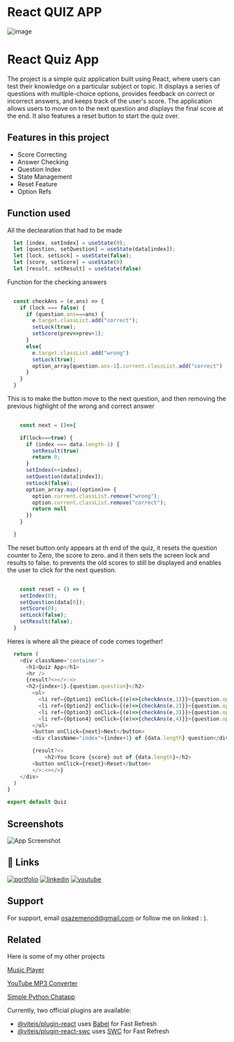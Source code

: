 # React QUIZ APP

![image](https://github.com/user-attachments/assets/96473826-0a10-49a4-84a0-ddb7fc829af1)

# React Quiz App

The project is a simple quiz application built using React, where users can test their knowledge on a particular subject or topic. It displays a series of questions with multiple-choice options, provides feedback on correct or incorrect answers, and keeps track of the user's score. The application allows users to move on to the next question and displays the final score at the end. It also features a reset button to start the quiz over.


## Features in this project

- Score Correcting
- Answer Checking
- Question Index
- State Management
- Reset Feature
- Option Refs

## Function used

All the declearation that had to be made

```javascript
  let [index, setIndex] = useState(0);
  let [question, setQuestion] = useState(data[index]);
  let [lock, setLock] = useState(false);
  let [score, setScore] = useState(0)
  let [result, setResult] = useState(false)
```

Function for the checking answers

```javascript
  
  const checkAns = (e,ans) => {
    if (lock === false) {
      if (question.ans===ans) {
        e.target.classList.add("correct");
        setLock(true);
        setScore(prev=>prev+1);
      }
      else{
        e.target.classList.add("wrong")
        setLock(true);  
        option_array[question.ans-1].current.classList.add("correct")
      }
    }    
  }

```

This is to make the button move to the next question, and then removing the previous highlight of the wrong and correct answer

```javascript
  
    const next = ()=>{

    if(lock===true) {
      if (index === data.length-1) {
        setResult(true)
        return 0;
      }
      setIndex(++index);
      setQuestion(data[index]);
      setLock(false);
      option_array.map((option)=> {
        option.current.classList.remove("wrong");
        option.current.classList.remove("correct");
        return null
      })
    }

  }

```

The reset button only appears at th end of the quiz, it resets the question counter to Zero, the score to zero. and it then sets the screen lock and results to false. to prevents the old scores to still be displayed and enables the user to click for the next question.

```javascript
  
    const reset = () => {
    setIndex(0);
    setQuestion(data[0]);
    setScore(0);
    setLock(false);
    setResult(false);
  }

```


Heres is where all the pieace of code comes together!

```javascript
  return ( 
    <div className='container'>
      <h1>Quiz App</h1>
      <hr />
      {result?<></>:<>
      <h2>{index+1}.{question.question}</h2>
        <ul>
          <li ref={Option1} onClick={(e)=>{checkAns(e,1)}}>{question.option1}</li>
          <li ref={Option2} onClick={(e)=>{checkAns(e,2)}}>{question.option2}</li>
          <li ref={Option3} onClick={(e)=>{checkAns(e,3)}}>{question.option3}</li>
          <li ref={Option4} onClick={(e)=>{checkAns(e,4)}}>{question.option4}</li>
        </ul>
        <button onClick={next}>Next</button>
        <div className="index">{index+1} of {data.length} question</div></>}

        {result?<>
            <h2>You Score {score} out of {data.length}</h2>
        <button onClick={reset}>Reset</button>
        </>:<></>}
    </div>
  )
} 

export default Quiz
```


## Screenshots

![App Screenshot](https://via.placeholder.com/468x300?text=App+Screenshot+Here)


## 🔗 Links
[![portfolio](https://img.shields.io/badge/my_portfolio-000?style=for-the-badge&logo=ko-fi&logoColor=white)](https://osadeveloper-por.netlify.app/)
[![linkedin](https://img.shields.io/badge/linkedin-0A66C2?style=for-the-badge&logo=linkedin&logoColor=white)](https://www.linkedin.com/in/osazemen-osawaru-odeh-005844291/)
[![youtube](https://img.shields.io/badge/youtube-ff4500?style=for-the-badge&logo=youtube&logoColor=red)](https://www.youtube.com/@OsazemenGmrYT)


## Support

For support, email osazemenod@gmail.com or follow me on linked : ).


## Related

Here is some of my other projects

[Music Player](https://github.com/Osalino/music-player)

[YouTube MP3 Converter](https://github.com/Osalino/youtube-mp3-conv)

[Simple Python Chatapp](https://github.com/Osalino/PythonnChat-App)







Currently, two official plugins are available:

- [@vitejs/plugin-react](https://github.com/vitejs/vite-plugin-react/blob/main/packages/plugin-react/README.md) uses [Babel](https://babeljs.io/) for Fast Refresh
- [@vitejs/plugin-react-swc](https://github.com/vitejs/vite-plugin-react-swc) uses [SWC](https://swc.rs/) for Fast Refresh
